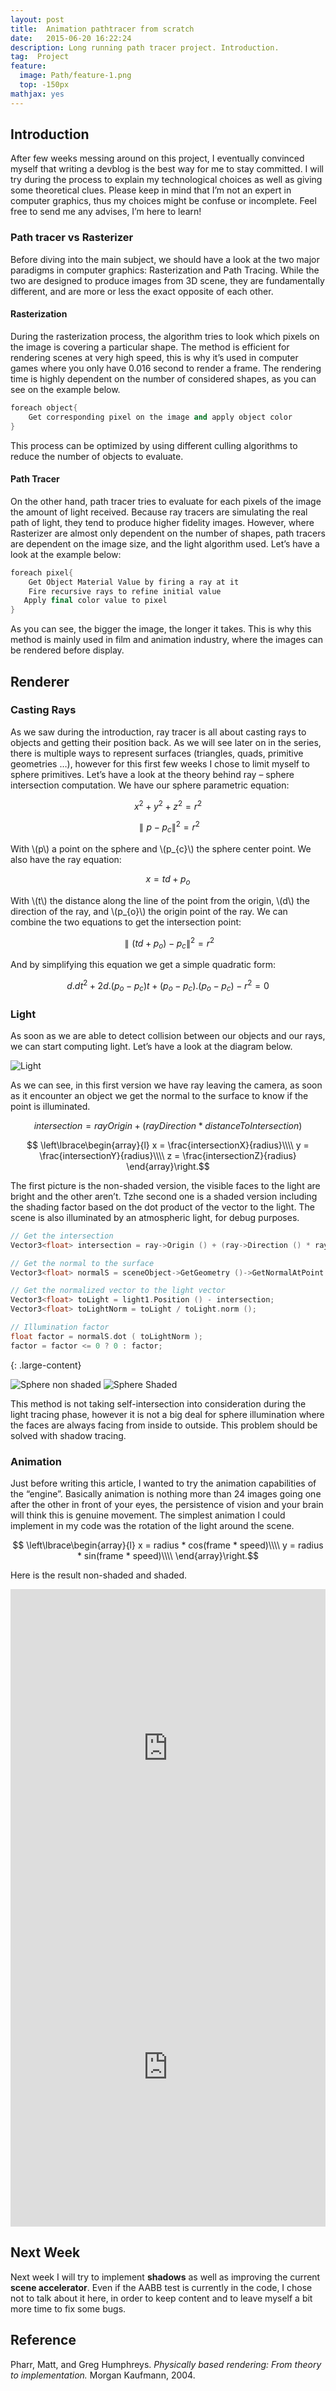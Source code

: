 ```yaml
---
layout: post
title:  Animation pathtracer from scratch
date:   2015-06-20 16:22:24
description: Long running path tracer project. Introduction.
tag:  Project
feature:
  image: Path/feature-1.png
  top: -150px
mathjax: yes
---
```

## Introduction

After few weeks messing around on this project, I eventually convinced myself that writing a devblog is the best way for me to stay committed. I will try during the process to explain my technological choices as well as giving some theoretical clues. Please keep in mind that I’m not an expert in computer graphics, thus my choices might be confuse or incomplete. Feel free to send me any advises, I’m here to learn!

### Path tracer vs Rasterizer

Before diving into the main subject, we should have a look at the two major paradigms in computer graphics: Rasterization and Path Tracing. While the two are designed to produce images from 3D scene, they are fundamentally different, and are more or less the exact opposite of each other.

#### Rasterization

During the rasterization process, the algorithm tries to look which pixels on the image is covering a particular shape. The method is efficient for rendering scenes at very high speed, this is why it’s used in computer games where you only have 0.016 second to render a frame.
The rendering time is highly dependent on the number of considered shapes, as you can see on the example below.

```cpp
foreach object{
    Get corresponding pixel on the image and apply object color
}
```

This process can be optimized by using different culling algorithms to reduce the number of objects to evaluate.

#### Path Tracer

On the other hand, path tracer tries to evaluate for each pixels of the image the amount of light received. Because ray tracers are simulating the real path of light, they tend to produce higher fidelity images. However, where Rasterizer are almost only dependent on the number of shapes, path tracers are dependent on the image size, and the light algorithm used. Let’s have a look at the example below:

```cpp
foreach pixel{
    Get Object Material Value by firing a ray at it
    Fire recursive rays to refine initial value
   Apply final color value to pixel
}
```

As you can see, the bigger the image, the longer it takes. This is why this method is mainly used in film and animation industry, where the images can be rendered before display.

## Renderer

### Casting Rays

As we saw during the introduction, ray tracer is all about casting rays to objects and getting their position back. As we will see later on in the series, there is multiple ways to represent surfaces (triangles, quads, primitive geometries …), however for this first few weeks I chose to limit myself to sphere primitives.
Let’s have a look at the theory behind ray – sphere intersection computation.
We have our sphere parametric equation:

$$x^2+y^2+z^2=r^2$$

$$\parallel p - p_{c} \parallel ^2 = r^2$$

With \\(p\\) a point on the sphere and \\(p_{c}\\) the sphere center point.
We also have the ray equation:

$$x=td+p_{o}$$

With \\(t\\) the distance along the line of the point from the origin, \\(d\\) the direction of the ray, and \\(p_{o}\\) the origin point of the ray.
We can combine the two equations to get the intersection point:

$$\parallel (td+p_{o})-p_{c} \parallel^2 = r^2$$

And by simplifying this equation we get a simple quadratic form:

$$d.dt^2+2d.(p_{o}-p_{c})t+(p_{o}-p_{c}).(p_{o}-p_{c})-r^2=0$$

### Light

As soon as we are able to detect collision between our objects and our rays, we can start computing light. Let’s have a look at the diagram below.

![Light](../assets/content/Path/light.png)

As we can see, in this first version we have ray leaving the camera, as soon as it encounter an object we get the normal to the surface to know if the point is illuminated.

$$ intersection = rayOrigin + (rayDirection * distanceToIntersection)$$

$$ \left\lbrace\begin{array}{l}
x = \frac{intersectionX}{radius}\\\\
y = \frac{intersectionY}{radius}\\\\
z = \frac{intersectionZ}{radius}
\end{array}\right.$$

The first picture is the non-shaded version, the visible faces to the light are bright and the other aren’t. Tzhe second one is a shaded version including the shading factor based on the dot product of the vector to the light. The scene is also illuminated by an atmospheric light, for debug purposes.

```cpp
// Get the intersection
Vector3<float> intersection = ray->Origin () + (ray->Direction () * ray->Max ());

// Get the normal to the surface
Vector3<float> normalS = sceneObject->GetGeometry ()->GetNormalAtPoint ( intersection - sceneObject->Position () );

// Get the normalized vector to the light vector
Vector3<float> toLight = light1.Position () - intersection;
Vector3<float> toLightNorm = toLight / toLight.norm ();

// Illumination factor
float factor = normalS.dot ( toLightNorm );
factor = factor <= 0 ? 0 : factor;
```
{: .large-content}

![Sphere non shaded](../assets/content/Path/nshaded.png)
![Sphere Shaded](../assets/content/Path/shaded.png)

This method is not taking self-intersection into consideration during the light tracing phase, however it is not a big deal for sphere illumination where the faces are always facing from inside to outside. This problem should be solved with shadow tracing.

### Animation

Just before writing this article, I wanted to try the animation capabilities of the “engine”. Basically animation is nothing more than 24 images going one after the other in front of your eyes, the persistence of vision and your brain will think this is genuine movement.
The simplest animation I could implement in my code was the rotation of the light around the scene.

$$ \left\lbrace\begin{array}{l}
x = radius * cos(frame * speed)\\\\
y = radius * sin(frame * speed)\\\\
\end{array}\right.$$

Here is the result non-shaded and shaded.
<iframe width="854" height="510" style="width:100%;" src="https://www.youtube.com/embed/lV75r4ZB0Ks?loop=1&playlist=lV75r4ZB0Ks" frameborder="0" allowfullscreen></iframe>
<iframe width="854" height="510" style="width:100%;" src="https://www.youtube.com/embed/pF59BhA4Ffk?loop=1&playlist=pF59BhA4Ffk" frameborder="0" allowfullscreen></iframe>

## Next Week

Next week I will try to implement **shadows** as well as improving the current **scene accelerator**.
Even if the AABB test is currently in the code, I chose not to talk about it here, in order to keep content and to leave myself a bit more time to fix some bugs.

## Reference

Pharr, Matt, and Greg Humphreys. *Physically based rendering: From theory to implementation.* Morgan Kaufmann, 2004.
